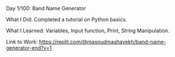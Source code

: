Day 1/100: Band Name Generator

What I Did: Completed a tutorial on Python basics.

What I Learned: Variables, Input function, Print, String Manipulation.

Link to Work: https://replit.com/@masoudmashayekh/band-name-generator-end?v=1
